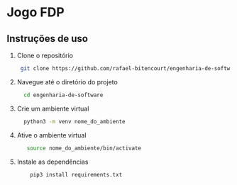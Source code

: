 # Jogo FDP

## Instruções de uso
1. Clone o repositório
   ``` bash
    git clone https://github.com/rafael-bitencourt/engenharia-de-software.git

2. Navegue até o diretório do projeto
   ``` bash
     cd engenharia-de-software
   
3. Crie um ambiente virtual
   ``` bash
     python3 -m venv nome_do_ambiente
   
4. Ative o ambiente virtual
   ``` bash
      source nome_do_ambiente/bin/activate


5. Instale as dependências
    ``` bash
        pip3 install requirements.txt
